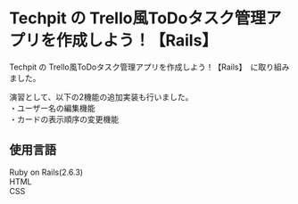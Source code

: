 # Techpit の Trello風ToDoタスク管理アプリを作成しよう！【Rails】

Techpit の Trello風ToDoタスク管理アプリを作成しよう！【Rails】　に取り組みました。  

演習として、以下の2機能の追加実装も行いました。  
・ユーザー名の編集機能  
・カードの表示順序の変更機能  
  
  
  
  
## 使用言語
Ruby on Rails(2.6.3)  
HTML  
CSS  
